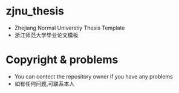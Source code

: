 # zjnu_thesis
* Zhejiang Normal Universtiy Thesis Template  
* 浙江师范大学毕业论文模板

# Copyright & problems
* You can contect the repository owner if you have any problems  
* 如有任何问题,可联系本人

